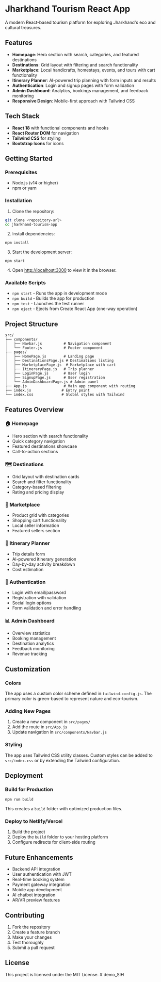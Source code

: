 # Jharkhand Tourism React App

A modern React-based tourism platform for exploring Jharkhand's eco and cultural treasures.

## Features

- **Homepage**: Hero section with search, categories, and featured destinations
- **Destinations**: Grid layout with filtering and search functionality
- **Marketplace**: Local handicrafts, homestays, events, and tours with cart functionality
- **Itinerary Planner**: AI-powered trip planning with form inputs and results
- **Authentication**: Login and signup pages with form validation
- **Admin Dashboard**: Analytics, bookings management, and feedback monitoring
- **Responsive Design**: Mobile-first approach with Tailwind CSS

## Tech Stack

- **React 18** with functional components and hooks
- **React Router DOM** for navigation
- **Tailwind CSS** for styling
- **Bootstrap Icons** for icons

## Getting Started

### Prerequisites

- Node.js (v14 or higher)
- npm or yarn

### Installation

1. Clone the repository:
```bash
git clone <repository-url>
cd jharkhand-tourism-app
```

2. Install dependencies:
```bash
npm install
```

3. Start the development server:
```bash
npm start
```

4. Open [http://localhost:3000](http://localhost:3000) to view it in the browser.

### Available Scripts

- `npm start` - Runs the app in development mode
- `npm build` - Builds the app for production
- `npm test` - Launches the test runner
- `npm eject` - Ejects from Create React App (one-way operation)

## Project Structure

```
src/
├── components/
│   ├── Navbar.js          # Navigation component
│   └── Footer.js          # Footer component
├── pages/
│   ├── HomePage.js        # Landing page
│   ├── DestinationsPage.js # Destinations listing
│   ├── MarketplacePage.js  # Marketplace with cart
│   ├── ItineraryPage.js   # Trip planner
│   ├── LoginPage.js       # User login
│   ├── SignupPage.js      # User registration
│   └── AdminDashboardPage.js # Admin panel
├── App.js                 # Main app component with routing
├── index.js              # Entry point
└── index.css             # Global styles with Tailwind
```

## Features Overview

### 🏠 Homepage
- Hero section with search functionality
- Quick category navigation
- Featured destinations showcase
- Call-to-action sections

### 🗺️ Destinations
- Grid layout with destination cards
- Search and filter functionality
- Category-based filtering
- Rating and pricing display

### 🛒 Marketplace
- Product grid with categories
- Shopping cart functionality
- Local seller information
- Featured sellers section

### 📅 Itinerary Planner
- Trip details form
- AI-powered itinerary generation
- Day-by-day activity breakdown
- Cost estimation

### 🔐 Authentication
- Login with email/password
- Registration with validation
- Social login options
- Form validation and error handling

### 📊 Admin Dashboard
- Overview statistics
- Booking management
- Destination analytics
- Feedback monitoring
- Revenue tracking

## Customization

### Colors
The app uses a custom color scheme defined in `tailwind.config.js`. The primary color is green-based to represent nature and eco-tourism.

### Adding New Pages
1. Create a new component in `src/pages/`
2. Add the route in `src/App.js`
3. Update navigation in `src/components/Navbar.js`

### Styling
The app uses Tailwind CSS utility classes. Custom styles can be added to `src/index.css` or by extending the Tailwind configuration.

## Deployment

### Build for Production
```bash
npm run build
```

This creates a `build` folder with optimized production files.

### Deploy to Netlify/Vercel
1. Build the project
2. Deploy the `build` folder to your hosting platform
3. Configure redirects for client-side routing

## Future Enhancements

- Backend API integration
- User authentication with JWT
- Real-time booking system
- Payment gateway integration
- Mobile app development
- AI chatbot integration
- AR/VR preview features

## Contributing

1. Fork the repository
2. Create a feature branch
3. Make your changes
4. Test thoroughly
5. Submit a pull request

## License

This project is licensed under the MIT License.
#   d e m o _ S I H  
 